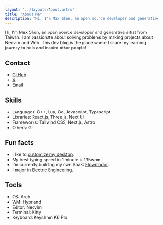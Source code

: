 ```yaml
---
layout: "../layouts/About.astro"
title: "About Me"
description: "Hi, I'm Max Shen, an open source developer and generative artist from Taiwan. I am passionate about solving problems by making projects about Neovim and Web. This dev blog is the place where I share my learning journey to help and inspire other people!"
---
```


Hi, I'm Max Shen, an open source developer and generative artist from Taiwan. I am passionate about solving problems by making projects about Neovim and Web. This dev blog is the place where I share my learning journey to help and inspire other people!

## Contact

- [GitHub](https://github.com/m4xshen)
- [X](https://x.com/m4xshen)
- [Email](mailto:m4xshen@gmail.com)

## Skills

- Languages: C++, Lua, Go, Javascript, Typescript
- Libraries: React.js, Three.js, Next UI
- Frameworks: Tailwind CSS, Next.js, Astro
- Others: Git

## Fun facts

- I like to [customize my desktop](https://github.com/m4xshen/dotfiles).
- My best typing speed in 1 minute is 135wpm.
- I'm currently building my own SaaS: [Flowmodor](https://flowmodor.com).
- I major in Electric Engineering.

## Tools

- OS: Arch
- WM: Hyprland
- Editor: Neovim
- Terminal: Kitty
- Keyboard: Keychron K6 Pro
